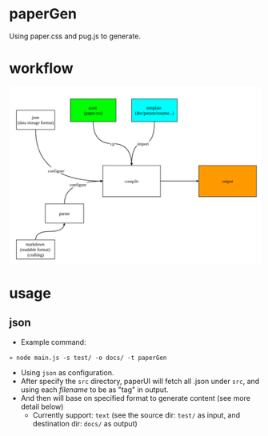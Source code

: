 # paperGen
Using paper.css and pug.js to generate.

# workflow

![](./design/workflow.png)

# usage

## json
* Example command:
```
» node main.js -s test/ -o docs/ -t paperGen
```
* Using `json` as configuration.
* After specify the `src` directory, paperUI will fetch all .json under `src`, and using each *filename* to be as "tag" in output.
* And then will base on specified format to generate content (see more detail below)
    * Currently support: `text` (see the source dir: `test/` as input, and destination dir: `docs/` as output)
